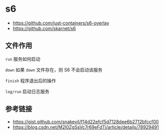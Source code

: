 # s6

* https://github.com/just-containers/s6-overlay
* https://github.com/skarnet/s6

## 文件作用

`run`     服务如何启动

`down`    如果 `down` 文件存在，则 S6 不会启动该服务

`finish`  程序退出后的操作

`log/run` 启动日志服务

## 参考链接

* https://gist.github.com/snakevil/f14d22efcf5d7128dee6b2712bfccf00
* https://blog.csdn.net/M2l0ZgSsVc7r69eFdTj/article/details/78929491
